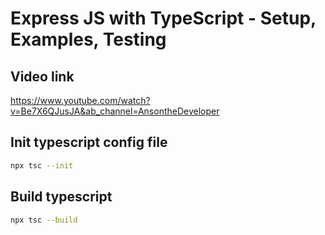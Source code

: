 # Express JS with TypeScript - Setup, Examples, Testing

## Video link

https://www.youtube.com/watch?v=Be7X6QJusJA&ab_channel=AnsontheDeveloper

## Init typescript config file

```bash
npx tsc --init
```

## Build typescript

```bash
npx tsc --build
```
